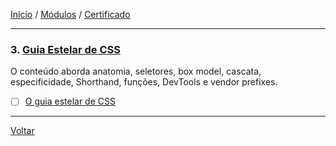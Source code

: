 [Início](https://github.com/Thalyalm/rocketseat-trilha-fundamentar) /
[Módulos](https://github.com/Thalyalm/rocketseat-trilha-fundamentar/tree/main/modulos) /
[Certificado](https://github.com/Thalyalm/rocketseat-trilha-fundamentar/tree/main/certificado)

---

### 3. [Guia Estelar de CSS](/aulas/guia-estelar-de-html)

O conteúdo aborda anatomia, seletores, box model, cascata, especificidade, Shorthand, funções, DevTools e vendor prefixes.

- [ ] [O guia estelar de CSS](/modulos/guia-estelar-de-css/o-guia-estelar-de-css)

---

[Voltar](https://github.com/Thalyalm/rocketseat-trilha-fundamentar/tree/main/modulos)